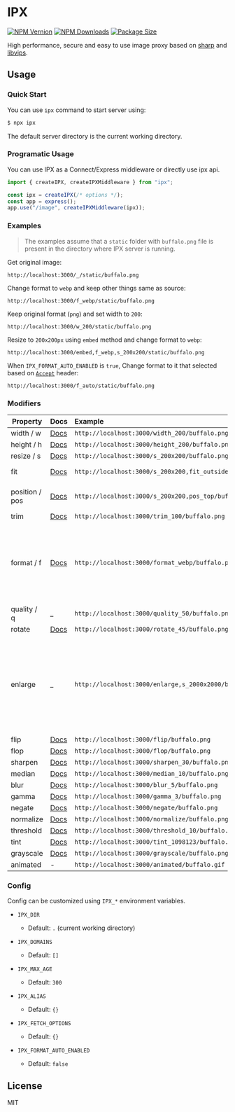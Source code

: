 # IPX

[![NPM Vernion](https://flat.badgen.net/npm/v/ipx)](https://www.npmjs.com/package/ipx)
[![NPM Downloads](https://flat.badgen.net/npm/dt/ipx)](https://www.npmjs.com/package/ipx)
[![Package Size](https://flat.badgen.net/packagephobia/install/ipx)](https://packagephobia.now.sh/result?p=ipx)

High performance, secure and easy to use image proxy based on [sharp](https://github.com/lovell/sharp) and [libvips](https://github.com/libvips/libvips).

## Usage

### Quick Start

You can use `ipx` command to start server using:

```bash
$ npx ipx
```

The default server directory is the current working directory.

### Programatic Usage

You can use IPX as a Connect/Express middleware or directly use ipx api.

```js
import { createIPX, createIPXMiddleware } from "ipx";

const ipx = createIPX(/* options */);
const app = express();
app.use("/image", createIPXMiddleware(ipx));
```

### Examples

> The examples assume that a `static` folder with `buffalo.png` file is present in the directory where IPX server is running.

Get original image:

`http://localhost:3000/_/static/buffalo.png`

Change format to `webp` and keep other things same as source:

`http://localhost:3000/f_webp/static/buffalo.png`

Keep original format (`png`) and set width to `200`:

`http://localhost:3000/w_200/static/buffalo.png`

Resize to `200x200px` using `embed` method and change format to `webp`:

`http://localhost:3000/embed,f_webp,s_200x200/static/buffalo.png`

When `IPX_FORMAT_AUTO_ENABLED` is `true`, Change format to it that selected based on [`Accept`](https://developer.mozilla.org/docs/Web/HTTP/Headers/Accept) header:

`http://localhost:3000/f_auto/static/buffalo.png`

### Modifiers

| Property        | Docs                                                            | Example                                                     | Comments                                                                                                                                                          |
| --------------- | :-------------------------------------------------------------- | :---------------------------------------------------------- | :---------------------------------------------------------------------------------------------------------------------------------------------------------------- |
| width / w       | [Docs](https://sharp.pixelplumbing.com/api-resize#resize)       | `http://localhost:3000/width_200/buffalo.png`               |
| height / h      | [Docs](https://sharp.pixelplumbing.com/api-resize#resize)       | `http://localhost:3000/height_200/buffalo.png`              |
| resize / s      | [Docs](https://sharp.pixelplumbing.com/api-resize#resize)       | `http://localhost:3000/s_200x200/buffalo.png`               |
| fit             | [Docs](https://sharp.pixelplumbing.com/api-resize#resize)       | `http://localhost:3000/s_200x200,fit_outside/buffalo.png`   | Sets `fit` option for `resize`.
| position / pos  | [Docs](https://sharp.pixelplumbing.com/api-resize#resize)       | `http://localhost:3000/s_200x200,pos_top/buffalo.png`       | Sets `position` option for `resize`.
| trim            | [Docs](https://sharp.pixelplumbing.com/api-resize#trim)         | `http://localhost:3000/trim_100/buffalo.png`                |
| format / f      | [Docs](https://sharp.pixelplumbing.com/api-output#toformat)     | `http://localhost:3000/format_webp/buffalo.png`             | Supported format: `jpg`, `jpeg`, `png`, `webp`, `avif`, `gif`, `heif`, `tiff`. Experimental support `auto` with the Connect/Express middleware. |
| quality / q     | \_                                                              | `http://localhost:3000/quality_50/buffalo.png`              | Accepted values: 0 to 100                                                                                                                                         |
| rotate          | [Docs](https://sharp.pixelplumbing.com/api-operation#rotate)    | `http://localhost:3000/rotate_45/buffalo.png`               |
| enlarge         | \_                                                              | `http://localhost:3000/enlarge,s_2000x2000/buffalo.png`     | Allow the image to be upscaled. By default the returned image will never be larger than the source in any dimension, while preserving the requested aspect ratio. |
| flip            | [Docs](https://sharp.pixelplumbing.com/api-operation#flip)      | `http://localhost:3000/flip/buffalo.png`                    |
| flop            | [Docs](https://sharp.pixelplumbing.com/api-operation#flop)      | `http://localhost:3000/flop/buffalo.png`                    |
| sharpen         | [Docs](https://sharp.pixelplumbing.com/api-operation#sharpen)   | `http://localhost:3000/sharpen_30/buffalo.png`              |
| median          | [Docs](https://sharp.pixelplumbing.com/api-operation#median)    | `http://localhost:3000/median_10/buffalo.png`               |
| blur            | [Docs](https://sharp.pixelplumbing.com/api-operation#blur)      | `http://localhost:3000/blur_5/buffalo.png`                  |
| gamma           | [Docs](https://sharp.pixelplumbing.com/api-operation#gamma)     | `http://localhost:3000/gamma_3/buffalo.png`                 |
| negate          | [Docs](https://sharp.pixelplumbing.com/api-operation#negate)    | `http://localhost:3000/negate/buffalo.png`                  |
| normalize       | [Docs](https://sharp.pixelplumbing.com/api-operation#normalize) | `http://localhost:3000/normalize/buffalo.png`               |
| threshold       | [Docs](https://sharp.pixelplumbing.com/api-operation#threshold) | `http://localhost:3000/threshold_10/buffalo.png`            |
| tint            | [Docs](https://sharp.pixelplumbing.com/api-colour#tint)         | `http://localhost:3000/tint_1098123/buffalo.png`            |
| grayscale       | [Docs](https://sharp.pixelplumbing.com/api-colour#grayscale)    | `http://localhost:3000/grayscale/buffalo.png`               |
| animated        | -                                                               | `http://localhost:3000/animated/buffalo.gif`                | Experimental                                                                                                                                                      |

### Config

Config can be customized using `IPX_*` environment variables.

- `IPX_DIR`
  - Default: `.` (current working directory)

- `IPX_DOMAINS`
  - Default: `[]`

- `IPX_MAX_AGE`
  - Default: `300`

- `IPX_ALIAS`
  - Default: `{}`

- `IPX_FETCH_OPTIONS`
  - Default: `{}`

- `IPX_FORMAT_AUTO_ENABLED`
  - Default: `false`

## License

MIT
